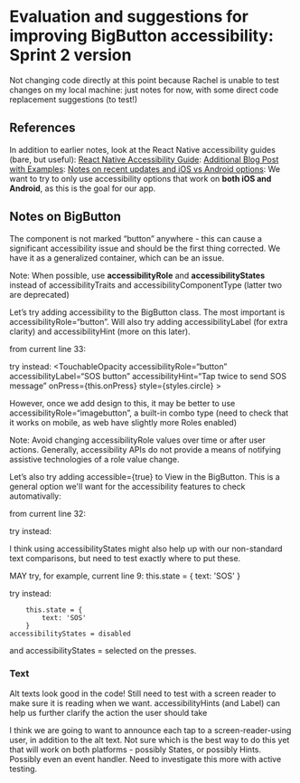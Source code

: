 # Evaluation and suggestions for improving BigButton accessibility: Sprint 2 version

Not changing code directly at this point because Rachel is unable to test changes on my local machine: just notes for now, with some direct code replacement suggestions (to test!)

## References
In addition to earlier notes, look at the React Native accessibility guides (bare, but useful):
<a href="https://facebook.github.io/react-native/docs/accessibility" target="_blank">React Native Accessibility Guide</a>:
<a href="https://code.fb.com/ios/making-react-native-apps-accessible/" target="_blank">Additional Blog Post with Examples</a>:
<a href="https://facebook.github.io/react-native/blog/2018/08/13/react-native-accessibility-updates" target="_blank">Notes on recent updates and iOS vs Android options</a>:
We want to try to only use accessibility options that work on **both iOS and Android**, as this is the goal for our app.


## Notes on BigButton
The component is not marked “button” anywhere - this can cause a significant accessibility issue and should be the first thing corrected. We have it as a generalized container, which can be an issue.     


Note: When possible, use **accessibilityRole** and **accessibilityStates** instead of accessibilityTraits and accessibilityComponentType (latter two are deprecated)

Let’s try adding accessibility to the BigButton class. The most important is accessibilityRole=“button”. Will also try adding accessibilityLabel (for extra clarity) and accessibilityHint (more on this later).

from current line 33:

 <TouchableOpacity onPress={this.onPress} style={styles.circle} >

try instead:
 <TouchableOpacity accessibilityRole=“button” accessibilityLabel=“SOS button” accessibilityHint=“Tap twice to send SOS message” onPress={this.onPress} style={styles.circle} >

However, once we add design to this, it may be better to use accessibilityRole=“imagebutton”, a built-in combo type (need to check that it works on mobile, as web have slightly more Roles enabled)

Note: Avoid changing accessibilityRole values over time or after user actions. Generally, accessibility APIs do not provide a means of notifying assistive technologies of a role value change.

Let’s also try adding accessible={true} to View in the BigButton. This is a general option we'll want for the accessibility features to check automativally:

from current line 32:

<View style={styles.sosContainer}>

try instead:

<View accessible={true} style={styles.sosContainer}>

I think using accessibilityStates might also help up with our non-standard text comparisons, but need to test exactly where to put these.

MAY try, for example, current line 9:
        this.state = {
            text: 'SOS'
        }

try instead:
    
        this.state = {
            text: 'SOS'
        }
   	accessibilityStates = disabled

and accessibilityStates = selected on the presses.

### Text
Alt texts look good in the code! Still need to test with a screen reader to make sure it is reading when we want.
accessibilityHints (and Label) can help us further clarify the action the user should take

I think we are going to want to announce each tap to a screen-reader-using user, in addition to the alt text. Not sure which is the best way to do this yet that will work on both platforms - possibly States, or possibly Hints. Possibly even an event handler. Need to investigate this more with active testing.

